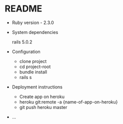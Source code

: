 # README

* Ruby version - 2.3.0

* System dependencies

  rails 5.0.2

* Configuration
  - clone project
  - cd project-root
  - bundle install
  - rails s

* Deployment instructions

  - Create app on heroku
  - heroku git:remote -a {name-of-app-on-heroku}
  - git push heroku master

* ...
